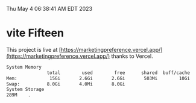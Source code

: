 Thu May  4 06:38:41 AM EDT 2023

# vite Fifteen


This project is live at [https://marketingpreference.vercel.app/](https://marketingpreference.vercel.app/) thanks to Vercel.

```bash
System Memory
               total        used        free      shared  buff/cache   available
Mem:            15Gi       2.6Gi       2.6Gi       503Mi        10Gi        11Gi
Swap:          8.0Gi       4.0Mi       8.0Gi
System Storage
289M	.
```
